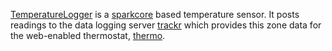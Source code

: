 [TemperatureLogger](https://github.com/juancgarcia/TemperatureLogger) is a [sparkcore](http://spark.io) based temperature sensor. It posts readings to the data logging server [trackr](https://github.com/juancgarcia/trackr) which provides this zone data for the web-enabled thermostat, [thermo](https://github.com/juancgarcia/thermo).